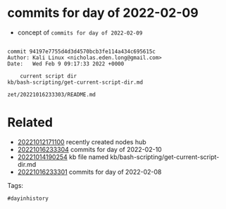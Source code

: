 # commits for day of 2022-02-09

- concept of `commits for day of 2022-02-09`

```

commit 94197e7755d4d3d4570bcb3fe114a434c695615c
Author: Kali Linux <nicholas.eden.long@gmail.com>
Date:   Wed Feb 9 09:17:33 2022 +0000

    current script dir
kb/bash-scripting/get-current-script-dir.md
```

` zet/20221016233303/README.md `

# Related

- [20221012171100](/zet/20221012171100/README.md) recently created nodes hub
- [20221016233304](/zet/20221016233304/README.md) commits for day of 2022-02-10
- [20221014190254](/zet/20221014190254/README.md) kb file named kb/bash-scripting/get-current-script-dir.md
- [20221016233301](/zet/20221016233301/README.md) commits for day of 2022-02-08

Tags:

    #dayinhistory
